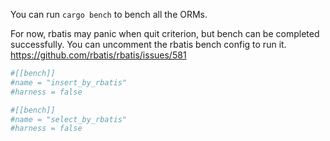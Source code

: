 You can run `cargo bench` to bench all the ORMs.

For now, rbatis may panic when quit criterion, but bench can be completed successfully.
You can uncomment the rbatis bench config to run it.
https://github.com/rbatis/rbatis/issues/581
```toml
#[[bench]]
#name = "insert_by_rbatis"
#harness = false

#[[bench]]
#name = "select_by_rbatis"
#harness = false
```